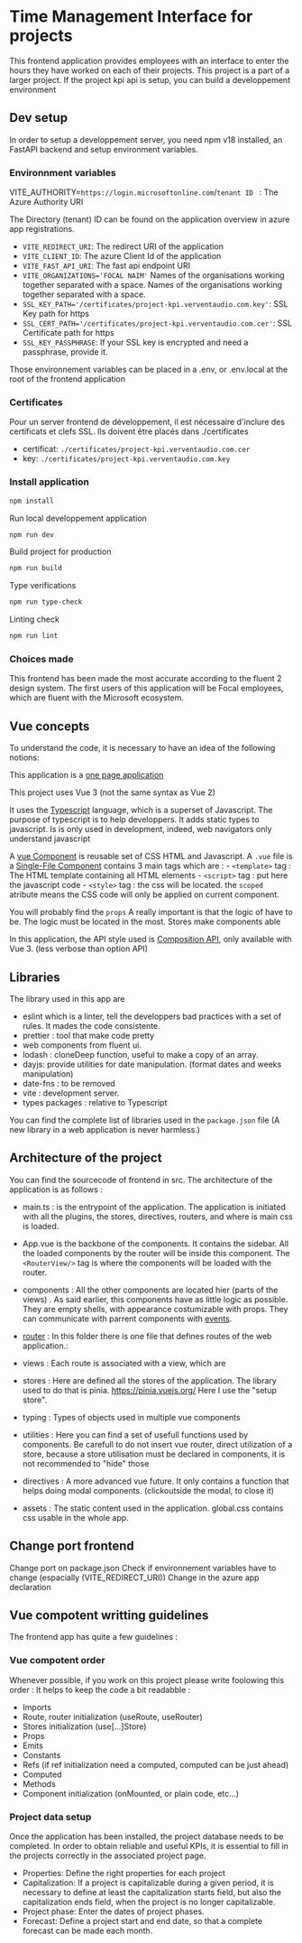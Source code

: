 # Time Management Interface for projects

This frontend application provides employees with an interface to enter the hours they have worked on each of their projects.
This project is a part of a larger project. If the project kpi api is setup, you can build a developpement environment

## Dev setup

In order to setup a developpement server, you need npm v18 installed, an FastAPI backend and setup environment variables.

### Environnment variables


VITE_AUTHORITY=```https://login.microsoftonline.com```/```tenant ID ``` : The Azure Authority URI

The Directory (tenant) ID can be found on the application overview in azure app registrations.

- ```VITE_REDIRECT_URI```: The redirect URI of the application
- ```VITE_CLIENT_ID```: The azure Client Id of the application
- ```VITE_FAST_API_URI```: The fast api endpoint URI
- ```VITE_ORGANIZATIONS='FOCAL NAIM'``` Names of the organisations working together separated with a space.
Names of the organisations working together separated with a space.
- ```SSL_KEY_PATH='/certificates/project-kpi.verventaudio.com.key'```: SSL Key path for https
- ```SSL_CERT_PATH='/certificates/project-kpi.verventaudio.com.cer'```: SSL Certificate path for https
- ```SSL_KEY_PASSPHRASE```: If your SSL key is encrypted and need a passphrase, provide it.

Those environnement variables can be placed in a .env, or .env.local at the root of the frontend application

### Certificates
Pour un server frontend de développement, il est nécessaire d'inclure des certificats et clefs SSL. Ils doivent être placés dans ./certificates
- certificat: ```./certificates/project-kpi.verventaudio.com.cer```
- key: ```./certificates/project-kpi.verventaudio.com.key```

### Install application

```bash
npm install
```

Run local developpement application
```bash
npm run dev
```

Build project for production
```bash
npm run build
```

Type verifications
```bash
npm run type-check
```

Linting check
```bash
npm run lint
```

### Choices made

This frontend has been made the most accurate according to the fluent 2 design system. The first users of this application will be Focal employees, which are fluent with the Microsoft ecosystem.

## Vue concepts

To understand the code, it is necessary to have an idea of the following notions:

This application is a [one page application](https://vuejs.org/guide/extras/ways-of-using-vue.html#embedded-web-components)

This project uses Vue 3 (not the same syntax as Vue 2)

It uses the [Typescript](https://www.typescriptlang.org/) language, which is a superset of Javascript.
The purpose of typescript is to help developpers. It adds static types to javascript.
Is is only used in development, indeed, web navigators only understand javascript

A [vue Component](https://vuejs.org/guide/essentials/component-basics.html) is reusable set of CSS HTML and Javascript. A ```.vue``` file is a [Single-File Component](https://vuejs.org/guide/scaling-up/sfc.html) contains 3 main tags which are :
    - ```<template>``` tag : The HTML template containing all HTML elements
    - ```<script>``` tag : put here the javascript code
    - ```<style>``` tag : the css will be located. the ```scoped``` atribute means the CSS code will only be applied on current component.

You will probably find the ```props```
A really important is that the logic of have to be. The logic must be located in the most.
Stores make components able

In this application, the API style used is [Composition API](https://vuejs.org/guide/introduction.html#api-styles), only available with Vue 3. (less verbose than option API)

## Libraries

The library used in this app are

- eslint which is a linter, tell the developpers bad practices with a set of rules. It mades the code consistente.
- prettier : tool that make code pretty
- web components from fluent ui.
- lodash : cloneDeep function, useful to make a copy of an array.
- dayjs: provide utilities for date manipulation. (format dates and weeks manipulation)
- date-fns : to be removed
- vite : development server.
- types packages : relative to Typescript

You can find the complete list of libraries used in the ```package.json``` file
(A new library in a web application is never harmless.)

## Architecture of the project

You can find the sourcecode of frontend in src. The architecture of the application is as follows :

- main.ts : is the entrypoint of the application. The application is initiated with all the plugins, the stores, directives, routers, and where is main css is loaded.
- App.vue is the backbone of the components. It contains the sidebar. All the loaded components by the router will be inside this component. The ```<RouterView/>``` tag is where the components will be loaded with the router.
- components : All the other components are located hier (parts of the views) . As said earlier, this components have as little logic as possible. They are empty shells, with appearance costumizable with props. They can communicate with parrent components with [events](https://vuejs.org/guide/essentials/event-handling.html#listening-to-events).
- [router](https://router.vuejs.org/) : In this folder there is one file that defines routes of the web application.:
- views : Each route is associated with a view, which are

- stores : Here are defined all the stores of the application. The library used to do that is pinia.  <https://pinia.vuejs.org/>
    Here I use the "setup store".
- typing : Types of objects used in multiple vue components
- utilities : Here you can find a set of usefull functions used by components. Be carefull to do not insert vue router, direct utilization of a store, because a store utilisation must be declared in components, it is not recommended to "hide" those
- directives : A more advanced vue future. It only contains a function that helps doing modal components. (clickoutside the modal, to close it)
- assets : The static content used in the application. global.css contains css usable in the whole app.


## Change port frontend
Change port on package.json
Check if environnement variables have to change (espacially (VITE_REDIRECT_URI)) 
Change in the azure app declaration

## Vue compotent writting guidelines
The frontend app has quite a few guidelines :

### Vue compotent order
Whenever possible, if you work on this project please write foolowing this order :
It helps to keep the code a bit readabble :

- Imports
- Route, router initialization (useRoute, useRouter)
- Stores initialization (use[...]Store)
- Props
- Emits
- Constants
- Refs (if ref initialization need a computed, computed can be just ahead)
- Computed
- Methods
- Component initialization (onMounted, or plain code, etc...)

### Project data setup

Once the application has been installed, the project database needs to be completed.
In order to obtain reliable and useful KPIs, it is essential to fill in the projects correctly in the associated project page.
- Properties: Define the right properties for each project
- Capitalization: If a project is capitalizable during a given period, it is necessary to define at least the capitalization starts field, but also the capitalization ends field, when the project is no longer capitalizable.
- Project phase: Enter the dates of project phases.
- Forecast: Define a project start and end date, so that a complete forecast can be made each month.
